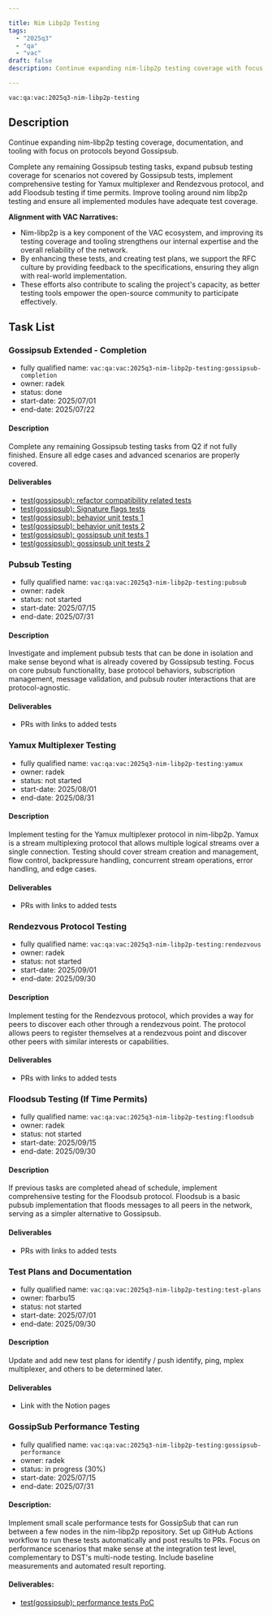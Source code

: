 ```yaml
---

title: Nim Libp2p Testing
tags:
  - "2025q3"
  - "qa"
  - "vac"  
draft: false  
description: Continue expanding nim-libp2p testing coverage with focus on pubsub, yamux, rendezvous and floodsub protocols. 

---
```


`vac:qa:vac:2025q3-nim-libp2p-testing`

## Description
Continue expanding nim-libp2p testing coverage, documentation, and tooling with focus on protocols beyond Gossipsub.

Complete any remaining Gossipsub testing tasks, expand pubsub testing coverage for scenarios not covered by Gossipsub tests, implement comprehensive testing for Yamux multiplexer and Rendezvous protocol, and add Floodsub testing if time permits.
Improve tooling around nim libp2p testing and ensure all implemented modules have adequate test coverage.

**Alignment with VAC Narratives:**
* Nim-libp2p is a key component of the VAC ecosystem,
  and improving its testing coverage and tooling strengthens our internal expertise
  and the overall reliability of the network.
* By enhancing these tests, and creating test plans,
  we support the RFC culture by providing feedback to the specifications,
  ensuring they align with real-world implementation.
* These efforts also contribute to scaling the project's capacity,
  as better testing tools empower the open-source community to participate effectively.

## Task List

### Gossipsub Extended - Completion

* fully qualified name: `vac:qa:vac:2025q3-nim-libp2p-testing:gossipsub-completion`
* owner: radek
* status: done
* start-date: 2025/07/01
* end-date: 2025/07/22

#### Description
Complete any remaining Gossipsub testing tasks from Q2 if not fully finished.
Ensure all edge cases and advanced scenarios are properly covered.

#### Deliverables
- [test(gossipsub): refactor compatibility related tests](https://github.com/vacp2p/nim-libp2p/pull/1495)
- [test(gossipsub): Signature flags tests](https://github.com/vacp2p/nim-libp2p/pull/1496)
- [test(gossipsub): behavior unit tests 1](https://github.com/vacp2p/nim-libp2p/pull/1501)
- [test(gossipsub): behavior unit tests 2](https://github.com/vacp2p/nim-libp2p/pull/1503)
- [test(gossipsub): gossipsub unit tests 1](https://github.com/vacp2p/nim-libp2p/pull/1508)
- [test(gossipsub): gossipsub unit tests 2](https://github.com/vacp2p/nim-libp2p/pull/1511)

### Pubsub Testing

* fully qualified name: `vac:qa:vac:2025q3-nim-libp2p-testing:pubsub`
* owner: radek
* status: not started
* start-date: 2025/07/15
* end-date: 2025/07/31

#### Description
Investigate and implement pubsub tests that can be done in isolation and make sense
beyond what is already covered by Gossipsub testing. Focus on core pubsub functionality,
base protocol behaviors, subscription management, message validation, and pubsub router
interactions that are protocol-agnostic.

#### Deliverables
* PRs with links to added tests

### Yamux Multiplexer Testing

* fully qualified name: `vac:qa:vac:2025q3-nim-libp2p-testing:yamux`
* owner: radek
* status: not started
* start-date: 2025/08/01
* end-date: 2025/08/31

#### Description
Implement testing for the Yamux multiplexer protocol in nim-libp2p.
Yamux is a stream multiplexing protocol that allows multiple logical streams
over a single connection. Testing should cover stream creation and management,
flow control, backpressure handling, concurrent stream operations, error handling,
and edge cases.

#### Deliverables
* PRs with links to added tests

### Rendezvous Protocol Testing

* fully qualified name: `vac:qa:vac:2025q3-nim-libp2p-testing:rendezvous`
* owner: radek
* status: not started
* start-date: 2025/09/01
* end-date: 2025/09/30

#### Description
Implement testing for the Rendezvous protocol, which provides a way for peers
to discover each other through a rendezvous point. The protocol allows peers
to register themselves at a rendezvous point and discover other peers with
similar interests or capabilities.

#### Deliverables
* PRs with links to added tests

### Floodsub Testing (If Time Permits)

* fully qualified name: `vac:qa:vac:2025q3-nim-libp2p-testing:floodsub`
* owner: radek
* status: not started
* start-date: 2025/09/15
* end-date: 2025/09/30

#### Description
If previous tasks are completed ahead of schedule, implement comprehensive
testing for the Floodsub protocol. Floodsub is a basic pubsub implementation
that floods messages to all peers in the network, serving as a simpler
alternative to Gossipsub.

#### Deliverables
* PRs with links to added tests

### Test Plans and Documentation

* fully qualified name: `vac:qa:vac:2025q3-nim-libp2p-testing:test-plans`
* owner: fbarbu15
* status: not started
* start-date: 2025/07/01
* end-date: 2025/09/30

#### Description
Update and add new test plans for identify / push identify, ping, mplex multiplexer,
and others to be determined later.

#### Deliverables
* Link with the Notion pages

### GossipSub Performance Testing

* fully qualified name: `vac:qa:vac:2025q3-nim-libp2p-testing:gossipsub-performance`
* owner: radek
* status: in progress (30%)
* start-date: 2025/07/15
* end-date: 2025/07/31

#### Description: 
Implement small scale performance tests for GossipSub that can run between a few nodes in the nim-libp2p repository. Set up GitHub Actions workflow to run these tests automatically and post results to PRs. Focus on performance scenarios that make sense at the integration test level, complementary to DST's multi-node testing. Include baseline measurements and automated result reporting.

#### Deliverables:
* [test(gossipsub): performance tests PoC](https://github.com/vacp2p/nim-libp2p/pull/1544)
